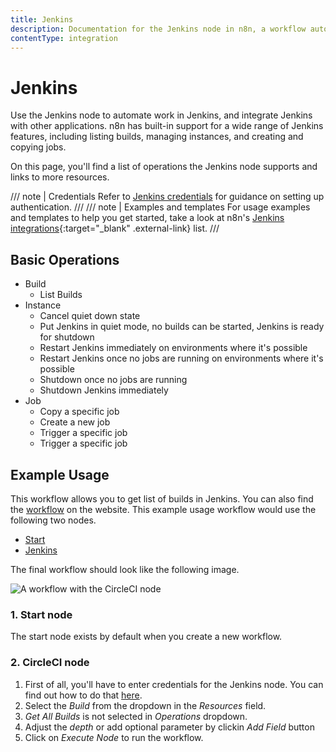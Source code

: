 ```yaml
---
title: Jenkins
description: Documentation for the Jenkins node in n8n, a workflow automation platform. Includes details of operations and configuration, and links to examples and credentials information.
contentType: integration
---
```


# Jenkins

Use the Jenkins node to automate work in Jenkins, and integrate Jenkins with other applications. n8n has built-in support for a wide range of Jenkins features, including listing builds, managing instances, and creating and copying jobs. 

On this page, you'll find a list of operations the Jenkins node supports and links to more resources.

/// note | Credentials
Refer to [Jenkins credentials](/integrations/builtin/credentials/jenkins/) for guidance on setting up authentication. 
///
/// note | Examples and templates
For usage examples and templates to help you get started, take a look at n8n's [Jenkins integrations](https://n8n.io/integrations/jenkins/){:target="_blank" .external-link} list.
///

## Basic Operations

* Build
    * List Builds
* Instance
    * Cancel quiet down state
    * Put Jenkins in quiet mode, no builds can be started, Jenkins is ready for shutdown
    * Restart Jenkins immediately on environments where it's possible
    * Restart Jenkins once no jobs are running on environments where it's possible
    * Shutdown once no jobs are running
    * Shutdown Jenkins immediately
* Job
    * Copy a specific job
    * Create a new job
    * Trigger a specific job
    * Trigger a specific job

## Example Usage

This workflow allows you to get list of builds in Jenkins. You can also find the [workflow](https://n8n.io/workflows/454) on the website. This example usage workflow would use the following two nodes.
- [Start](/integrations/builtin/core-nodes/n8n-nodes-base.start/)
- [Jenkins]()

The final workflow should look like the following image.

![A workflow with the CircleCI node](/_images/integrations/builtin/app-nodes/jenkins/workflow.png)

### 1. Start node

The start node exists by default when you create a new workflow.

### 2. CircleCI node

1. First of all, you'll have to enter credentials for the Jenkins node. You can find out how to do that [here](/integrations/builtin/credentials/jenkins/).
2. Select the *Build*  from the dropdown in the *Resources* field.
3. *Get All Builds* is not selected in *Operations* dropdown.
4. Adjust the *depth* or add optional parameter by clickin *Add Field* button
5. Click on *Execute Node* to run the workflow.


